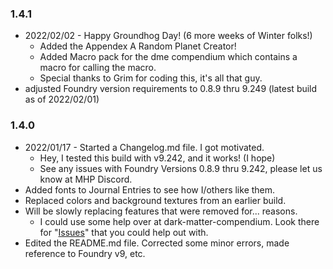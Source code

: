 ### 1.4.1

* 2022/02/02 - Happy Groundhog Day! (6 more weeks of Winter folks!)
  * Added the Appendex A Random Planet Creator!
  * Added Macro pack for the dme compendium which contains a macro for calling the macro.
  * Special thanks to Grim for coding this, it's all that guy.
* adjusted Foundry version requirements to 0.8.9 thru 9.249 (latest build as of 2022/02/01)

### 1.4.0

* 2022/01/17 - Started a Changelog.md file. I got motivated.
  * Hey, I tested this build with v9.242, and it works! (I hope)
  * See any issues with Foundry Versions 0.8.9 thru 9.242, please let us know at MHP Discord.
* Added fonts to Journal Entries to see how I/others like them.
* Replaced colors and background textures from an earlier build.
* Will be slowly replacing features that were removed for... reasons.
  * I could use some help over at dark-matter-compendium. Look there for "[Issues](https://gitlab.com/dark-matter1/dark-matter-compendium/-/issues)" that you could help out with.
* Edited the README.md file. Corrected some minor errors, made reference to Foundry v9, etc.
